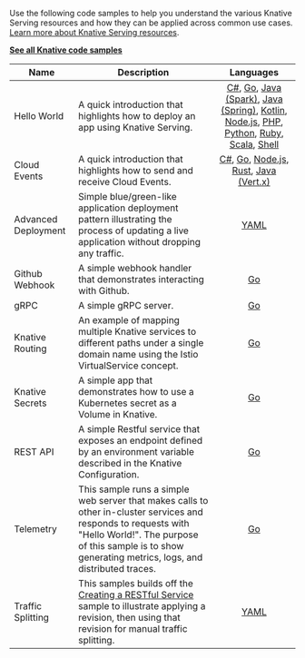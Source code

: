 Use the following code samples to help you understand the various Knative
Serving resources and how they can be applied across common use cases.
[Learn more about Knative Serving resources](../README.md).

[**See all Knative code samples**](../../samples.md)

| Name                | Description                                                                                                                                                                                                              |                                                                                                                                                                                                                                                                                             Languages                                                                                                                                                                                                                                                                                              |
| ------------------- | ------------------------------------------------------------------------------------------------------------------------------------------------------------------------------------------------------------------------ | :------------------------------------------------------------------------------------------------------------------------------------------------------------------------------------------------------------------------------------------------------------------------------------------------------------------------------------------------------------------------------------------------------------------------------------------------------------------------------------------------------------------------------------------------------------------------------------------------: |
| Hello World         | A quick introduction that highlights how to deploy an app using Knative Serving.                                                                                                                                         | [C#](./hello-world/helloworld-csharp/README.md), [Go](./hello-world/helloworld-go/README.md), [Java (Spark)](./hello-world/helloworld-java-spark/README.md), [Java (Spring)](./hello-world/helloworld-java-spring/README.md), [Kotlin](./hello-world/helloworld-kotlin/README.md), [Node.js](./hello-world/helloworld-nodejs/README.md), [PHP](./hello-world/helloworld-php/README.md), [Python](./hello-world/helloworld-python/README.md), [Ruby](./hello-world/helloworld-ruby/README.md), [Scala](./hello-world/helloworld-scala/README.md), [Shell](./hello-world/helloworld-shell/README.md) |
| Cloud Events        | A quick introduction that highlights how to send and receive Cloud Events.                                                                                                                                               | [C#](./cloudevents/cloudevents-dotnet/README.md), [Go](./cloudevents/cloudevents-go/README.md), [Node.js](./cloudevents/cloudevents-nodejs/README.md), [Rust](./cloudevents/cloudevents-rust/README.md), [Java (Vert.x)](./cloudevents/cloudevents-vertx/README.md)                                                                                                                                                                                                                                                                                                                                                                                                                                              |
| Advanced Deployment | Simple blue/green-like application deployment pattern illustrating the process of updating a live application without dropping any traffic.                                                                              |                                                                                                                                                                                                                                                                                 [YAML](./blue-green-deployment.md)                                                                                                                                                                                                                                                                                 |
| Github Webhook      | A simple webhook handler that demonstrates interacting with Github.                                                                                                                                                      |                                                                                                                                                                                                                                                                                  [Go](./gitwebhook-go/README.md)                                                                                                                                                                                                                                                                                   |
| gRPC                | A simple gRPC server.                                                                                                                                                                                                    |                                                                                                                                                                                                                                                                                   [Go](./grpc-ping-go/README.md)                                                                                                                                                                                                                                                                                   |
| Knative Routing     | An example of mapping multiple Knative services to different paths under a single domain name using the Istio VirtualService concept.                                                                                    |                                                                                                                                                                                                                                                                                [Go](./knative-routing-go/README.md)                                                                                                                                                                                                                                                                                |
| Knative Secrets     | A simple app that demonstrates how to use a Kubernetes secret as a Volume in Knative.                                                                                                                                    |                                                                                                                                                                                                                                                                                    [Go](./secrets-go/README.md)                                                                                                                                                                                                                                                                                    |
| REST API            | A simple Restful service that exposes an endpoint defined by an environment variable described in the Knative Configuration.                                                                                             |                                                                                                                                                                                                                                                                                   [Go](./rest-api-go/README.md)                                                                                                                                                                                                                                                                                    |
| Telemetry           | This sample runs a simple web server that makes calls to other in-cluster services and responds to requests with "Hello World!". The purpose of this sample is to show generating metrics, logs, and distributed traces. |                                                                                                                                                                                                                                                                                   [Go](./telemetry-go/README.md)                                                                                                                                                                                                                                                                                   |
| Traffic Splitting   | This samples builds off the [Creating a RESTful Service](./rest-api-go) sample to illustrate applying a revision, then using that revision for manual traffic splitting.                                                 |                                                                                                                                                                                                                                                                               [YAML](./traffic-splitting/README.md)                                                                                                                                                                                                                                                                                |
